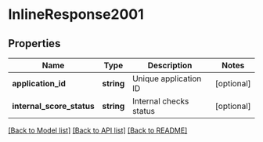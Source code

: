 # InlineResponse2001

## Properties
Name | Type | Description | Notes
------------ | ------------- | ------------- | -------------
**application_id** | **string** | Unique application ID | [optional] 
**internal_score_status** | **string** | Internal checks status | [optional] 

[[Back to Model list]](../../README.md#documentation-for-models) [[Back to API list]](../../README.md#documentation-for-api-endpoints) [[Back to README]](../../README.md)

